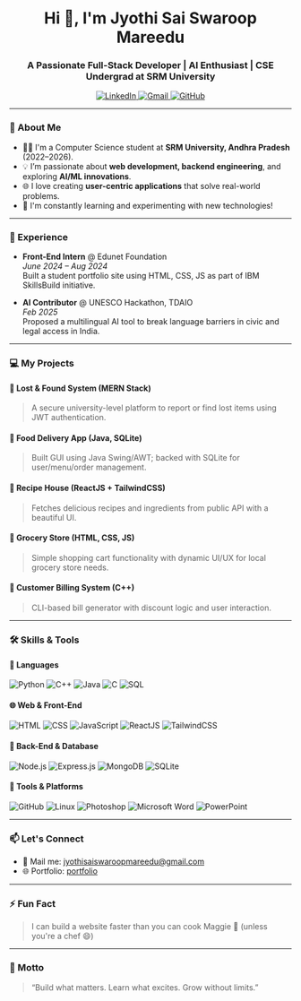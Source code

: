 <h1 align="center">Hi 👋, I'm Jyothi Sai Swaroop Mareedu</h1>
<h3 align="center">A Passionate Full-Stack Developer | AI Enthusiast | CSE Undergrad at SRM University</h3>

<p align="center">
  <a href="https://www.linkedin.com/in/jyothi-sai-swaroop-mareedu/" target="_blank">
    <img src="https://img.shields.io/badge/LinkedIn-blue?style=flat-square&logo=linkedin" alt="LinkedIn"/>
  </a>
  <a href="mailto:jyothisaiswaroopmareedu@gmail.com">
    <img src="https://img.shields.io/badge/Gmail-red?style=flat-square&logo=gmail&logoColor=white" alt="Gmail"/>
  </a>
  <a href="https://github.com/mjsswaroop">
    <img src="https://img.shields.io/badge/GitHub-100000?style=flat-square&logo=github&logoColor=white" alt="GitHub"/>
  </a>
</p>

---

### 🚀 About Me
- 🧑‍🎓 I'm a Computer Science student at **SRM University, Andhra Pradesh** (2022–2026).
- 💡 I’m passionate about **web development, backend engineering**, and exploring **AI/ML innovations**.
- 🌐 I love creating **user-centric applications** that solve real-world problems.
- 🧠 I'm constantly learning and experimenting with new technologies!

---

### 💼 Experience

- **Front-End Intern** @ Edunet Foundation  
  *June 2024 – Aug 2024*  
  Built a student portfolio site using HTML, CSS, JS as part of IBM SkillsBuild initiative.

- **AI Contributor** @ UNESCO Hackathon, TDAIO  
  *Feb 2025*  
  Proposed a multilingual AI tool to break language barriers in civic and legal access in India.

---

### 💻 My Projects

#### 🔹 Lost & Found System (MERN Stack)
> A secure university-level platform to report or find lost items using JWT authentication.

#### 🔹 Food Delivery App (Java, SQLite)
> Built GUI using Java Swing/AWT; backed with SQLite for user/menu/order management.

#### 🔹 Recipe House (ReactJS + TailwindCSS)
> Fetches delicious recipes and ingredients from public API with a beautiful UI.

#### 🔹 Grocery Store (HTML, CSS, JS)
> Simple shopping cart functionality with dynamic UI/UX for local grocery store needs.

#### 🔹 Customer Billing System (C++)
> CLI-based bill generator with discount logic and user interaction.

---

### 🛠️ Skills & Tools

#### 🚩 Languages
![Python](https://img.shields.io/badge/Python-3776AB?style=for-the-badge&logo=python&logoColor=white)
![C++](https://img.shields.io/badge/C++-00599C?style=for-the-badge&logo=c%2B%2B&logoColor=white)
![Java](https://img.shields.io/badge/Java-ED8B00?style=for-the-badge&logo=openjdk&logoColor=white)
![C](https://img.shields.io/badge/C-276DC3?style=for-the-badge&logo=c&logoColor=white)
![SQL](https://img.shields.io/badge/SQL-4479A1?style=for-the-badge&logo=postgresql&logoColor=white)

#### 🌐 Web & Front-End
![HTML](https://img.shields.io/badge/HTML5-E34F26?style=for-the-badge&logo=html5&logoColor=white)
![CSS](https://img.shields.io/badge/CSS3-1572B6?style=for-the-badge&logo=css3&logoColor=white)
![JavaScript](https://img.shields.io/badge/JavaScript-F7DF1E?style=for-the-badge&logo=javascript&logoColor=black)
![ReactJS](https://img.shields.io/badge/React-20232A?style=for-the-badge&logo=react&logoColor=61DAFB)
![TailwindCSS](https://img.shields.io/badge/Tailwind_CSS-38B2AC?style=for-the-badge&logo=tailwind-css&logoColor=white)

#### 🧱 Back-End & Database
![Node.js](https://img.shields.io/badge/Node.js-339933?style=for-the-badge&logo=node.js&logoColor=white)
![Express.js](https://img.shields.io/badge/Express.js-000000?style=for-the-badge&logo=express&logoColor=white)
![MongoDB](https://img.shields.io/badge/MongoDB-4EA94B?style=for-the-badge&logo=mongodb&logoColor=white)
![SQLite](https://img.shields.io/badge/SQLite-07405E?style=for-the-badge&logo=sqlite&logoColor=white)

#### 🔧 Tools & Platforms
![GitHub](https://img.shields.io/badge/GitHub-181717?style=for-the-badge&logo=github)
![Linux](https://img.shields.io/badge/Linux-FCC624?style=for-the-badge&logo=linux&logoColor=black)
![Photoshop](https://img.shields.io/badge/Photoshop-31A8FF?style=for-the-badge&logo=adobe-photoshop&logoColor=white)
![Microsoft Word](https://img.shields.io/badge/MS_Word-2B579A?style=for-the-badge&logo=microsoft-word&logoColor=white)
![PowerPoint](https://img.shields.io/badge/MS_PowerPoint-B7472A?style=for-the-badge&logo=microsoft-powerpoint&logoColor=white)

---



### 📫 Let's Connect
- 💌 Mail me: [jyothisaiswaroopmareedu@gmail.com](mailto:jyothisaiswaroopmareedu@gmail.com)
- 🌐 Portfolio: [portfolio](https://swaroopportfolio.vercel.app/)

---

### ⚡ Fun Fact
> I can build a website faster than you can cook Maggie 🍜 (unless you're a chef 😄)

---

### 🧭 Motto
> “Build what matters. Learn what excites. Grow without limits.”
